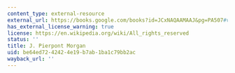 ```yaml
---
content_type: external-resource
external_url: https://books.google.com/books?id=JCxNAQAAMAAJ&pg=PA507#v=onepage&q&f=false
has_external_license_warning: true
license: https://en.wikipedia.org/wiki/All_rights_reserved
status: ''
title: J. Pierpont Morgan
uid: be64ed72-4242-4e19-b7ab-1ba1c79bb2ac
wayback_url: ''
---
```

